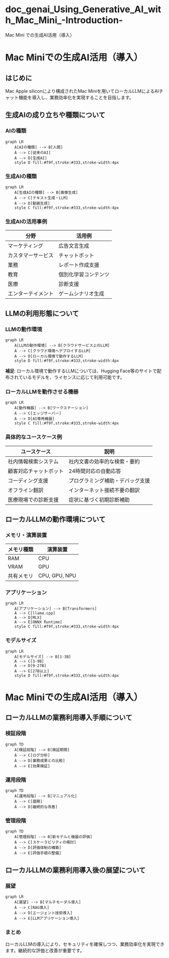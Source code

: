 # doc_genai_Using_Generative_AI_with_Mac_Mini_-Introduction-
Mac Mini での生成AI活用（導入）

# Mac Miniでの生成AI活用（導入）

## はじめに

Mac Apple siliconにより構成されたMac Miniを用いてローカルLLMによるAIチャット機能を導入し、業務効率化を実現することを目指します。

## 生成AIの成り立ちや種類について

### AIの種類

```mermaid
graph LR
    A[AIの種類] --> B[人間]
    A --> C[従来のAI]
    A --> D[生成AI]
    style D fill:#f9f,stroke:#333,stroke-width:4px
```

### 生成AIの種類

```mermaid
graph LR
    A[生成AIの種類] --> B[画像生成]
    A --> C[テキスト生成・LLM]
    A --> D[動画生成]
    style C fill:#f9f,stroke:#333,stroke-width:4px
```

### 生成AIの活用事例

| 分野 | 活用例 |
|------|--------|
| マーケティング | 広告文言生成 |
| カスタマーサービス | チャットボット |
| 業務 | レポート作成支援 |
| 教育 | 個別化学習コンテンツ |
| 医療 | 診断支援 |
| エンターテイメント | ゲームシナリオ生成 |

## LLMの利用形態について

### LLMの動作環境

```mermaid
graph LR
    A[LLMの動作環境] --> B[クラウドサービス上のLLM]
    A --> C[クラウド環境へデプロイするLLM]
    A --> D[ローカル環境で動作するLLM]
    style D fill:#f9f,stroke:#333,stroke-width:4px
```

**補足**: ローカル環境で動作するLLMについては、Hugging Face等のサイトで配布されているモデルを、ライセンスに応じて利用可能です。

### ローカルLLMを動作させる機器

```mermaid
graph LR
    A[動作機器] --> B[ワークステーション]
    A --> C[エッジサーバー]
    A --> D[AI専用機器]
    style C fill:#f9f,stroke:#333,stroke-width:4px
```

### 具体的なユースケース例

| ユースケース | 説明 |
|--------------|------|
| 社内情報検索システム | 社内文書の効率的な検索・要約 |
| 顧客対応チャットボット | 24時間対応の自動応答 |
| コーディング支援 | プログラミング補助・デバッグ支援 |
| オフライン翻訳 | インターネット接続不要の翻訳 |
| 医療現場での診断支援 | 症状に基づく初期診断補助 |

## ローカルLLMの動作環境について

### メモリ・演算装置

| メモリ種類 | 演算装置 |
|------------|----------|
| RAM | CPU |
| VRAM | GPU |
| 共有メモリ | CPU, GPU, NPU |

### アプリケーション

```mermaid
graph LR
    A[アプリケーション] --> B[Transformers]
    A --> C[llama.cpp]
    A --> D[MLX]
    A --> E[ONNX Runtime]
    style C fill:#f9f,stroke:#333,stroke-width:4px
```

### モデルサイズ

```mermaid
graph LR
    A[モデルサイズ] --> B[1-3B]
    A --> C[3-9B]
    A --> D[9-27B]
    A --> E[27B以上]
    style D fill:#f9f,stroke:#333,stroke-width:4px
```

# Mac Miniでの生成AI活用（導入）

## ローカルLLMの業務利用導入手順について

### 検証段階

```mermaid
graph TD
    A[検証段階] --> B[検証期間]
    A --> C[ログ分析]
    A --> D[業務成果との比較]
    A --> E[効果検証]
```

### 運用段階

```mermaid
graph TD
    A[運用段階] --> B[マニュアル化]
    A --> C[展開]
    A --> D[継続的な改善]
```

### 管理段階

```mermaid
graph TD
    A[管理段階] --> B[新モデルと機器の評価]
    A --> C[スケーラビリティの検討]
    A --> D[評価体制の構築]
    A --> E[評価手順の整備]
```

## ローカルLLMの業務利用導入後の展望について

### 展望

```mermaid
graph LR
    A[展望] --> B[マルチモーダル導入]
    A --> C[RAG導入]
    A --> D[エージェント技術導入]
    A --> E[LLMアプリケーション導入]
```

### まとめ

ローカルLLMの導入により、セキュリティを確保しつつ、業務効率化を実現できます。継続的な評価と改善が重要です。

